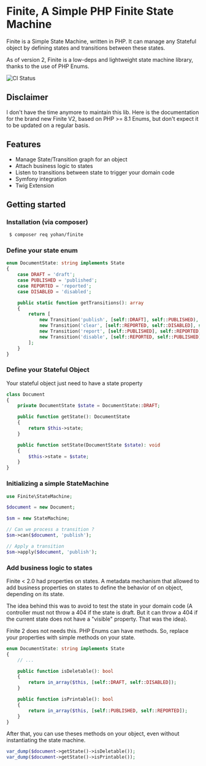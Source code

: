 Finite, A Simple PHP Finite State Machine
=========================================

Finite is a Simple State Machine, written in PHP. 
It can manage any Stateful object by defining states and transitions between these states.

As of version 2, Finite is a low-deps and lightweight state machine library, thanks to the use of PHP Enums.


![CI Status](https://github.com/yohang/finite/actions/workflows/ci.yml/badge.svg)

Disclaimer
----------

I don't have the time anymore to maintain this lib. Here is the documentation for the brand new Finite V2, based
on PHP >= 8.1 Enums, but don't expect it to be updated on a regular basis.

Features
--------

* Manage State/Transition graph for an object
* Attach business logic to states
* Listen to transitions between state to trigger your domain code
* Symfony integration
* Twig Extension

Getting started
---------------

### Installation (via composer)
```bash
 $ composer req yohan/finite
```

### Define your state enum

```php
enum DocumentState: string implements State
{
    case DRAFT = 'draft';
    case PUBLISHED = 'published';
    case REPORTED = 'reported';
    case DISABLED = 'disabled';

    public static function getTransitions(): array
    {
        return [
            new Transition('publish', [self::DRAFT], self::PUBLISHED),
            new Transition('clear', [self::REPORTED, self::DISABLED], self::PUBLISHED),
            new Transition('report', [self::PUBLISHED], self::REPORTED),
            new Transition('disable', [self::REPORTED, self::PUBLISHED], self::DISABLED),
        ];
    }
}

```


### Define your Stateful Object

Your stateful object just need to have a state property


```php
class Document
{
    private DocumentState $state = DocumentState::DRAFT;

    public function getState(): DocumentState
    {
        return $this->state;
    }

    public function setState(DocumentState $state): void
    {
        $this->state = $state;
    }
}
```


### Initializing a simple StateMachine

```php
use Finite\StateMachine;

$document = new Document;

$sm = new StateMachine;

// Can we process a transition ?
$sm->can($document, 'publish');

// Apply a transition
$sm->apply($document, 'publish'); 

```

### Add business logic to states

Finite < 2.0 had properties on states. A metadata mechanism that allowed to add business properties on states to 
define the behavior of on object, depending on its state.

The idea behind this was to avoid to test the state in your domain code (A controller must not throw a 404 if the state 
is draft. But it can throw a 404 if the current state does not have a "visible" property. That was the idea).

Finite 2 does not needs this. PHP Enums can have methods. So, replace your properties with simple methods on your state.

```php
enum DocumentState: string implements State
{
    // ...

    public function isDeletable(): bool
    {
        return in_array($this, [self::DRAFT, self::DISABLED]);
    }

    public function isPrintable(): bool
    {
        return in_array($this, [self::PUBLISHED, self::REPORTED]);
    }
}
```

After that, you can use theses methods on your object, even without instantiating the state machine.

```php
var_dump($document->getState()->isDeletable());
var_dump($document->getState()->isPrintable());
```



